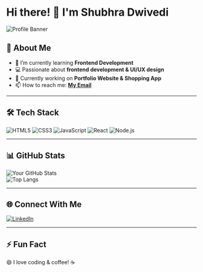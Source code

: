 # Hi there! 👋 I'm Shubhra Dwivedi  

![Profile Banner](https://github.com/Shubhra-D)  

## 🚀 About Me  
- 🌱 I’m currently learning **Frontend Development**  
- 💻 Passionate about **frontend development & UI/UX design**  
- 🎯 Currently working on **Portfolio Website & Shopping App**  
- 📫 How to reach me: **[My Email](mailto:shubhradwivedi21@gmail.com)**  

---  

## 🛠️ Tech Stack  

![HTML5](https://img.shields.io/badge/HTML5-E34F26?style=for-the-badge&logo=html5&logoColor=white)
![CSS3](https://img.shields.io/badge/CSS3-1572B6?style=for-the-badge&logo=css3&logoColor=white)
![JavaScript](https://img.shields.io/badge/JavaScript-F7DF1E?style=for-the-badge&logo=javascript&logoColor=black)
![React](https://img.shields.io/badge/React-20232A?style=for-the-badge&logo=react&logoColor=61DAFB)
![Node.js](https://img.shields.io/badge/Node.js-43853D?style=for-the-badge&logo=node.js&logoColor=white)  

---  

## 📊 GitHub Stats  

![Your GitHub Stats](https://github-readme-stats.vercel.app/api?username=Shubhra-D&show_icons=true&theme=radical)  
![Top Langs](https://github-readme-stats.vercel.app/api/top-langs/?username=Shubhra-D&layout=compact&theme=radical)  

---  

## 🌐 Connect With Me  
[![LinkedIn](https://img.shields.io/badge/LinkedIn-0077B5?style=for-the-badge&logo=linkedin&logoColor=white)](https://www.linkedin.com/in/shubhra-dwivedi-b7b513233/)  


---  

## ⚡ Fun Fact  
😄 I love coding & coffee! ☕
